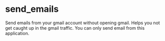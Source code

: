 # send_emails
Send emails from your gmail account without opening gmail.
Helps you not get caught up in the gmail traffic.
You can only send email from this application.
